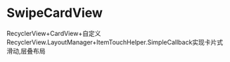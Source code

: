 # SwipeCardView
RecyclerView+CardView+自定义RecyclerView.LayoutManager+ItemTouchHelper.SimpleCallback实现卡片式滑动,层叠布局
